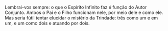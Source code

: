 ﻿Lembrai-vos sempre: o que o Espírito Infinito faz é função do Autor Conjunto. Ambos o Pai e o Filho funcionam nele, por meio dele e como ele. Mas seria fútil tentar elucidar o mistério da Trindade: três como um e em um, e um como dois e atuando por dois.
